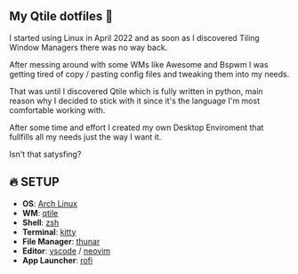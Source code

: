 ## My Qtile dotfiles 💙
I started using Linux in April 2022 and as soon as I discovered Tiling Window Managers there was no way back.<br>

After messing around with some WMs  like Awesome and Bspwm I was getting tired of copy / pasting config files and tweaking them into my needs.<br>

That was until I discovered Qtile which is fully written in python, main reason why I decided to stick with it since it's the language I'm most comfortable working with.<br>

After some time and effort I created my own Desktop Enviroment that fullfills all my needs just the way I want it.<br>

Isn't that satysfing?

## 🔥 SETUP

- **OS**: [Arch Linux](https://archlinux.org/)
- **WM**: [qtile](https://docs.qtile.org/en/latest/index.html#)
- **Shell**: [zsh](https://www.zsh.org/)
- **Terminal**: [kitty](https://sw.kovidgoyal.net/kitty/)
- **File Manager**: [thunar](https://wiki.archlinux.org/title/thunar)
- **Editor**: [vscode](https://github.com/microsoft/vscode) / [neovim](https://github.com/neovim/neovim)
- **App Launcher**: [rofi](https://github.com/davatorium/rofi)

